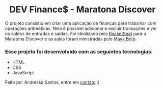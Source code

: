 <h1 align="center">
  <title="dev.finances" src=".github.com/andressa-ss/maratona-discover-dev.finances/blob/main/assets/logo.svg" width="220px" />
</h1>

<h1 align="center">DEV Finance$ - Maratona Discover </h1>

O projeto consistiu em criar uma aplicação de finanças para trabalhar com operações aritméticas. 
Nela é possível adicionar e excluir transações e ver os saldos de entradas e saídas.
Foi idealizado pela [RocketSeat](https://github.com/Rocketseat) para a Maratona Discover e as aulas foram 
ministradas pelo [Mayk Brito](https://github.com/maykbrito). 

<h3> Esse projeto foi desenvolvido com as seguintes tecnologias: </h3>

  * HTML 
  * CSS
  * JavaScript

Feito por Andressa Santos, entre em [contato](https://www.linkedin.com/in/andressasantos93/) :)
